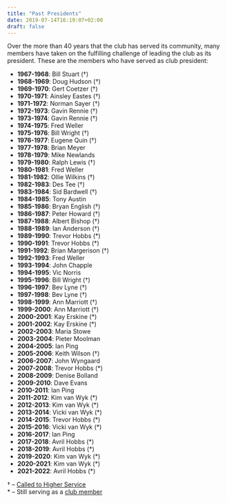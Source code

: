 ```yaml
---
title: "Past Presidents"
date: 2019-07-14T16:19:07+02:00
draft: false
---
```


Over the more than 40 years that the club has served its community, many members have taken on the fulfilling challenge of leading the club as its president. These are the members who have served as club president:

* **1967-1968**: Bill Stuart (†)
* **1968-1969**: Doug Hudson (†)
* **1969-1970**: Gert Coetzer (†)
* **1970-1971**: Ainsley Eastes (†)
* **1971-1972**: Norman Sayer (†)
* **1972-1973**: Gavin Rennie (†)
* **1973-1974**: Gavin Rennie (†)
* **1974-1975**: Fred Weller
* **1975-1976**: Bill Wright (†)
* **1976-1977**: Eugene Quin (†)
* **1977-1978**: Brian Meyer
* **1978-1979**: Mike Newlands
* **1979-1980**: Ralph Lewis (†)
* **1980-1981**: Fred Weller
* **1981-1982**: Ollie Wilkins (†)
* **1982-1983**: Des Tee (†)
* **1983-1984**: Sid Bardwell (†)
* **1984-1985**: Tony Austin
* **1985-1986**: Bryan English (†)
* **1986-1987**: Peter Howard (†)
* **1987-1988**: Albert Bishop (†)
* **1988-1989**: Ian Anderson (†)
* **1989-1990**: Trevor Hobbs (*)
* **1990-1991**: Trevor Hobbs (*)
* **1991-1992**: Brian Margerison (†)
* **1992-1993**: Fred Weller
* **1993-1994**: John Chapple
* **1994-1995**: Vic Norris
* **1995-1996**: Bill Wright (†)
* **1996-1997**: Bev Lyne (†)
* **1997-1998**: Bev Lyne (†)
* **1998-1999**: Ann Marriott (†)
* **1999-2000**: Ann Marriott (†)
* **2000-2001**: Kay Erskine (*)
* **2001-2002**: Kay Erskine (*)
* **2002-2003**: Maria Stowe
* **2003-2004**: Pieter Moolman
* **2004-2005**: Ian Ping
* **2005-2006**: Keith Wilson (†)
* **2006-2007**: John Wyngaard
* **2007-2008**: Trevor Hobbs (*)
* **2008-2009**: Denise Bolland
* **2009-2010**: Dave Evans
* **2010-2011**: Ian Ping
* **2011-2012**: Kim van Wyk (*)
* **2012-2013**: Kim van Wyk (*)
* **2013-2014**: Vicki van Wyk (*)
* **2014-2015**: Trevor Hobbs (*)
* **2015-2016**: Vicki van Wyk (*)
* **2016-2017**: Ian Ping
* **2017-2018**: Avril Hobbs (*)
* **2018-2019**: Avril Hobbs (*)
* **2019-2020**: Kim van Wyk (*)
* **2020-2021**: Kim van Wyk (*)
* **2021-2022**: Avril Hobbs (*)


† – [Called to Higher Service](/info/higher_service) \
\* – Still serving as a [club member](/info/members)

